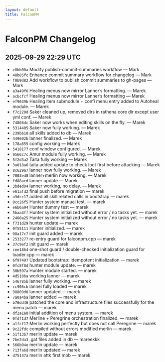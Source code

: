 ```yaml
---
layout: default
title: FalconPM
---
```


# FalconPM Changelog

## 2025-09-29 22:29 UTC
- `e8bb00a` Modify publish-commit-summaries workflow — Mark
- `48b85fc` Enhance commit summary workflow for changelog — Mark
- `f0b9d82` Add workflow to publish commit summaries to gh-pages — Mark
- `a3a49f6` Healing menus now mirror Lanner’s formatting. — Marek
- `acbcfcf` Healing menus now mirror Lanner’s formatting — Marek
- `ef9649b` Healing item submodule + confi menu entry added to Autoheal module. — Marek
- `f7c220d` Saker cleaned up, removed dirs in rathena core dir except user yml conf. — Marek
- `74808dc` Saker now works when editing skills on the fly. — Marek
- `5314405` Saker now fully working. — Marek
- `239b610` all skills added to db — Marek
- `449602b` lanner finalized. — Marek
- `178a855` config working — Marek
- `5418177` conf window configured. — Marek
- `9566c7c` Amur module fully working. — Marek
- `5f2d3a2` Taita fully working — Marek
- `3a018a6` taita added update to check loot first before attacking — Marek
- `8c629a7` lanner now fully working. — Marek
- `7003ed8` lanner+merlin now working. — Marek
- `fd88acd` lanner update — Marek
- `3bded04` lanner working, no delay. — Marek
- `e61afd2` final push before migration — marek
- `a9dcc17` added all skill related calls in bootstrap — marek
- `0cc26f5` Hunter system manual test. — marek
- `e6b6a94` Hunter dummy test — marek
- `5baa4ff` Hunter system initialized without error / no tasks yet. — marek
- `2460a25` Hunter system initialized without error / no tasks yet. — marek
- `f731d29` hunter update — marek
- `0f55111` Hunter initialized. — marek
- `08a17c7` init guard added — marek
- `2533277` re-entry guard for falconpm.cpp — marek
- `37c9ef2` init guard — marek
- `cee1864` one-shot guard / double-checked initialization guard for loader.cpp — marek
- `6f97497` Updated bootstrap: idempotent initialization — marek
- `0fc8f8d` hunter module update. — marek
- `30b597a` Hunter module started. — marek
- `4d510ba` working lanner — marek
- `546785b` lanner fully working. — marek
- `cc906cb` lannel fully loaded — marek
- `98809d0` lanner updated — marek
- `7a0a4ba` lanner added — marek
- `b76dd46` patched the core and infrastructure files successfully for the menu patch — marek
- `df2a1e0` initial addition of menu system. — marek
- `0fdf1d7` Merline + Peregrine orchestration finalized. — marek
- `a1fcf17` Merlin working perfectly but does not call Peregrine — marek
- `9c22fdc` compiled without errors modified merlin — marek
- `51f13b7` merlin update — marek
- `7be2da3` .gat files added in db — mareekkk
- `566b04e` merlin update — marek
- `713fa6d` merlin updated — marek
- `d75147a` merlin attk first mob — marek